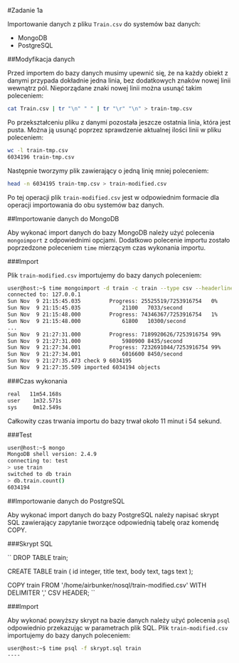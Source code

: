 #Zadanie 1a

Importowanie danych z pliku `Train.csv` do systemów baz danych:

* MongoDB
* PostgreSQL

##Modyfikacja danych

Przed importem do bazy danych musimy upewnić się, że na każdy obiekt z danymi przypada dokładnie jedna linia, bez dodatkowych znaków nowej linii wewnątrz pól. Nieporządane znaki nowej linii można usunąć takim poleceniem:

```sh
cat Train.csv | tr "\n" " " | tr "\r" "\n" > train-tmp.csv
```

Po przekształceniu pliku z danymi pozostała jeszcze ostatnia linia, która jest pusta. Można ją usunąć poprzez sprawdzenie aktualnej ilości linii w pliku poleceniem:

```sh
wc -l train-tmp.csv
6034196 train-tmp.csv
```

Następnie tworzymy plik zawierający o jedną linię mniej poleceniem:

```sh
head -n 6034195 train-tmp.csv > train-modified.csv
```

Po tej operacji plik `train-modified.csv` jest w odpowiednim formacie dla operacji importowania do obu systemów baz danych.

##Importowanie danych do MongoDB

Aby wykonać import danych do bazy MongoDB należy użyć polecenia `mongoimport` z odpowiednimi opcjami. Dodatkowo polecenie importu zostało poprzedzone poleceniem `time` mierzącym czas wykonania importu.

###Import

Plik `train-modified.csv` importujemy do bazy danych poleceniem:

```sh
user@host:~$ time mongoimport -d train -c train --type csv --headerline --file train-modified.csv
connected to: 127.0.0.1
Sun Nov  9 21:15:45.035         Progress: 25525519/7253916754   0%
Sun Nov  9 21:15:45.035             21100   7033/second
Sun Nov  9 21:15:48.000         Progress: 74346367/7253916754   1%
Sun Nov  9 21:15:48.000             61800   10300/second
...
Sun Nov  9 21:27:31.000         Progress: 7189920626/7253916754 99%
Sun Nov  9 21:27:31.000             5980900 8435/second
Sun Nov  9 21:27:34.001         Progress: 7232691044/7253916754 99%
Sun Nov  9 21:27:34.001             6016600 8450/second
Sun Nov  9 21:27:35.473 check 9 6034195
Sun Nov  9 21:27:35.509 imported 6034194 objects
```

###Czas wykonania

```sh
real   11m54.168s
user    1m32.571s
sys     0m12.549s
```

Całkowity czas trwania importu do bazy trwał około 11 minut i 54 sekund.

###Test

```sh
user@host:~$ mongo
MongoDB shell version: 2.4.9
connecting to: test
> use train
switched to db train
> db.train.count()
6034194
```

##Importowanie danych do PostgreSQL

Aby wykonać import danych do bazy PostgreSQL należy napisać skrypt SQL zawierający zapytanie tworzące odpowiednią tabelę oraz komendę COPY.

###Skrypt SQL

``
DROP TABLE train;

CREATE TABLE train
(
    id    integer,
    title text,
    body  text,
    tags  text
);

COPY train
FROM '/home/airbunker/nosql/train-modified.csv'
WITH DELIMITER ','
CSV HEADER;
``

###Import

Aby wykonać powyższy skrypt na bazie danych należy użyć polecenia `psql` odpowiednio przekazując w parametrach plik SQL. Plik `train-modified.csv` importujemy do bazy danych poleceniem:

```sh
user@host:~$ time psql -f skrypt.sql train
----
```
